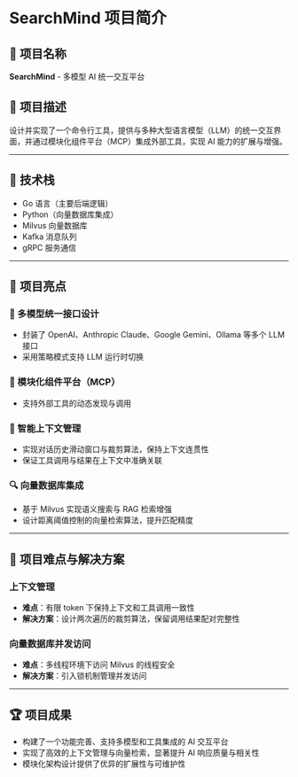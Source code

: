 # SearchMind 项目简介

## 📌 项目名称

**SearchMind** - 多模型 AI 统一交互平台

## 📝 项目描述

设计并实现了一个命令行工具，提供与多种大型语言模型（LLM）的统一交互界面，并通过模块化组件平台（MCP）集成外部工具，实现 AI 能力的扩展与增强。

---

## 🧰 技术栈

* Go 语言（主要后端逻辑）
* Python（向量数据库集成）
* Milvus 向量数据库
* Kafka 消息队列
* gRPC 服务通信

---

## 🌟 项目亮点

### 🔗 多模型统一接口设计

* 封装了 OpenAI、Anthropic Claude、Google Gemini、Ollama 等多个 LLM 接口
* 采用策略模式支持 LLM 运行时切换

### 🧩 模块化组件平台（MCP）

* 支持外部工具的动态发现与调用

### 🧠 智能上下文管理

* 实现对话历史滑动窗口与裁剪算法，保持上下文连贯性
* 保证工具调用与结果在上下文中准确关联

### 🔍 向量数据库集成

* 基于 Milvus 实现语义搜索与 RAG 检索增强
* 设计距离阈值控制的向量检索算法，提升匹配精度

---

## 🎯 项目难点与解决方案

### 上下文管理

* **难点**：有限 token 下保持上下文和工具调用一致性
* **解决方案**：设计两次遍历的裁剪算法，保留调用结果配对完整性

### 向量数据库并发访问

* **难点**：多线程环境下访问 Milvus 的线程安全
* **解决方案**：引入锁机制管理并发访问

---

## 🏆 项目成果

* 构建了一个功能完善、支持多模型和工具集成的 AI 交互平台
* 实现了高效的上下文管理与向量检索，显著提升 AI 响应质量与相关性
* 模块化架构设计提供了优异的扩展性与可维护性


